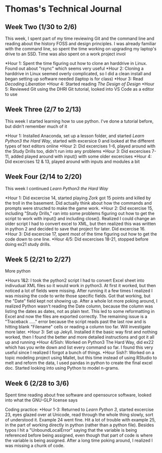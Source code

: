 # Thomas's Technical Journal

## Week Two (1/30 to 2/6)

This week, I spent part of my time reviewing Git and the command line and reading about the history FOSS and design principles.  I was already familiar with the command line, so spent the time working on upgrading my laptop's drive to an SSD.  Time was also spent on a work project invol

*Hour 1: Spent the time figuring out how to clone an harddrive in Linux.  Found out about "rsync" which seems very useful
*Hour 2: Cloning a harddrive in Linux seemed overly complicated, so I did a clean install and began setting up software needed (laptop is for class)
*Hour 3: Read *Decoding Liberation*
*Hour 4: Started reading *The Design of Design*
*Hour 5: Reviewed Git using the DHRI Git tutorial, looked into VS Code as a editor to use
 

## Week Three (2/7 to 2/13)

This week I started learning how to use python.  I've done a tutorial before, but didn't remember much of it

*Hour 1: Installed Anaconda, set up a lesson folder, and started *Learn Python3 the Hard Way*, started with excersice 0 and looked at the different types of text editors online 
*Hour 2: Did excercises 1-6, played around with the Study Drills too, didn't run into any problems
*Hour 3: Did excercises 7-11, added played around with input() with some older excercises
*Hour 4: Did excercises 12 & 13, played around with inputs and modules a bit


## Week Four (2/14 to 2/20)

This week I continued *Learn Python3 the Hard Way*

*Hour 1: Did excercise 14, started playing *Zork* got 15 points and killed by the troll in the basement. Did actually think about how the commands and prompts were structed to make the game work.
*Hour 2: Did excercise 15, including "Study Drills," ran into some problems figuring out how to get the script to work with input() and including close().  Realized I could change an older script I had to convert excel to XML, but then realized this was written in python 2 and decided  to save that project for later. Did excercise 16.
*Hour 3: Did excercise 17, spent most of the time figuring out how to get the code down to one line. 
*Hour 4/5: Did excercises 18-21, stopped before doing ex21 study drills.

## Week 5 (2/21 to 2/27)

More python

*Hours 1&2: I took the python2 script I had to convert Excel sheet into indivudual XML files so it would work in python3.  At first it worked, but then noticed a lot of fields were missing.  After running it a few times I realized I was missing the code to write those specific fields. Got that working, but the "Date" field kept not showing up.  After a whole lot more poking around, I realized Python wasn't reading the Date column, because the column was listing the dates as dates, not as plain text. This led to some reformatting in Excel and now the files are exported correctly. The remaining issue is a "Traceback ....." error because the script reads past the last row and is hitting blank "Filename" cells or reading a column too far.  Will investigate more later.
*Hour 3: Set up Jekyll.  Installed it the basic way first and nothing worked, then I found the better and more detailed instructions and got it all up and running
*Hour 4/5ish: Worked on Python3 The Hard Way, did ex22 which has you write down and list every command so far.  I found this very useful since I realized I forgot a bunch of things.
*Hour 5ish?: Worked on a topic modeling project using Mallet, but this time instead of using RStudio to melt and reform the data, I used pandas in python to create the final excel doc. Started looking into using Python to model n-grams.


## Week 6 (2/28 to 3/6)

Spent time reading about free software and opensource software, looked into what the GNU-GLP license says

Coding practice:
*Hour 1-3: Returned to *Learn Python 3*, started excercise 23, eyes glazed over at Unicode, read through the whole thing slowly, sort of understood it.  Example 24 went fine.  Hit a lot of trouble with example 25, in the part of working directly in python (rather than a python file).  Besides typos I hit a "UnboundLocalError" saying that the variable is being referenced before being assigned, even though that part of code is where the variable is being assigned.  After a long time poking around, I realized I was missing a chunk of code. 

